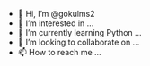 - 👋 Hi, I’m @gokulms2
- 👀 I’m interested in ...
- 🌱 I’m currently learning Python ...
- 💞️ I’m looking to collaborate on ...
- 📫 How to reach me ...

<!---
gokulms2/gokulms2 is a ✨ special ✨ repository because its `README.md` (this file) appears on your GitHub profile.
You can click the Preview link to take a look at your changes.
--->
